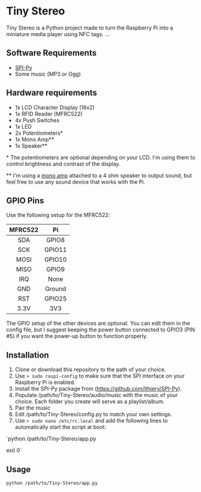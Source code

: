 # Tiny Stereo
Tiny Stereo is a Python project made to turn the Raspberry Pi into a miniature media player using NFC tags.
...

## Software Requirements
- [SPI-Py](https://github.com/lthiery/SPI-Py)
- Some music (MP3 or Ogg)

## Hardware requirements
- 1x LCD Character Display (16x2)
- 1x RFID Reader (MFRC522)
- 4x Push Switches
- 1x LED
- 2x Potentiometers\*
- 1x Mono Amp\*\*
- 1x Speaker\*\*

\* The potentiometers are optional depending on your LCD. I'm using them to control brightness and contrast of the display.

\*\* I'm using a [mono amp](https://learn.adafruit.com/adafruit-max98357-i2s-class-d-mono-amp) attached to a 4 ohm speaker to output sound, but feel free to use any sound device that works with the Pi.

## GPIO Pins
Use the following setup for the MFRC522:

| MFRC522 | Pi         |
|:-------:|:----------:|
| SDA     | GPIO8      |
| SCK     | GPIO11     |
| MOSI    | GPIO10     |
| MISO    | GPIO9      |
| IRQ     | None       |
| GND     | Ground     |
| RST     | GPIO25     |
| 3.3V    | 3V3        |

The GPIO setup of the other devices are optional. You can edit them in the config file, but I suggest keeping the power button connected to GPIO3 (PIN #5) if you want the power-up button to function properly.

## Installation
1. Clone or download this repository to the path of your choice.
2. Use `> sudo raspi-config` to make sure that the SPI interface on your Raspberry Pi is enabled.
3. Install the SPI-Py package from (https://github.com/lthiery/SPI-Py).
4. Populate /path/to/Tiny-Stereo/audio/music with the music of your choice. Each folder you create will serve as a playlist/album.
5. Pair the music 
6. Edit /path/to/Tiny-Stereo/config.py to match your own settings.
7. Use `> sudo nano /etc/rc.local` and add the following lines to automatically start the script at boot:

`python /path/to/Tiny-Stereo/app.py

exit 0`

## Usage
`python /path/to/Tiny-Stereo/app.py`
